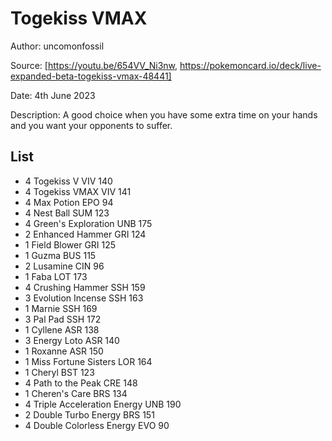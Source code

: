 # Togekiss VMAX

Author: uncomonfossil

Source: [https://youtu.be/654VV_Ni3nw, https://pokemoncard.io/deck/live-expanded-beta-togekiss-vmax-48441]

Date: 4th June 2023

Description: A good choice when you have some extra time on your hands and you want your opponents to suffer.

## List

* 4 Togekiss V VIV 140
* 4 Togekiss VMAX VIV 141
* 4 Max Potion EPO 94
* 4 Nest Ball SUM 123
* 4 Green's Exploration UNB 175
* 2 Enhanced Hammer GRI 124
* 1 Field Blower GRI 125
* 1 Guzma BUS 115
* 2 Lusamine CIN 96
* 1 Faba LOT 173
* 4 Crushing Hammer SSH 159
* 3 Evolution Incense SSH 163
* 1 Marnie SSH 169
* 3 Pal Pad SSH 172
* 1 Cyllene ASR 138
* 3 Energy Loto ASR 140
* 1 Roxanne ASR 150
* 1 Miss Fortune Sisters LOR 164
* 1 Cheryl BST 123
* 4 Path to the Peak CRE 148
* 1 Cheren's Care BRS 134
* 4 Triple Acceleration Energy UNB 190
* 2 Double Turbo Energy BRS 151
* 4 Double Colorless Energy EVO 90
